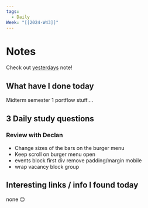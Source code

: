```yaml
---
tags:
  - Daily
Week: "[[2024-W43]]"
---
```


# Notes

Check out [yesterdays](2024-10-24) note!

## What have I done today

Midterm semester 1 portflow stuff....

## 3 Daily study questions

### Review with Declan

- Change sizes of the bars on the burger menu
- Keep scroll on burger menu open
- events block first div remove padding/margin mobile
- wrap vacancy block group

## Interesting links / info I found today

none 😔
